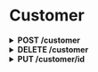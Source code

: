 # Customer

<details>
  <summary><strong>POST /customer</strong></summary>
  
  > 고객 정보 등록  
  - **Header**: None  
  - **Request**:
    - *name(string)*: 이름
    - *nrc_no(string)*: 주민번호
    - *date_of_birth(string)*: 생년월일
    - *gender(enum)*: 성별
    - *phone_number(string)*: 전화번호
    - email(string): 이메일
    - *loan_type(enum)*: 대출 구분
    - *cp_number(enum)*: 관리 코드
    - *home_address(string)*: 집 주소
    - *home_postal_code(string)*: 집 우편번호
    - office_address(string): 사무실 주소
    - office_postal_code(string): 사무실 우편번호
    - details([string]): 추가 정보
    - image(???): 사진  
  - **Response**: None
</details>

<details>
  <summary><strong>DELETE /customer</strong></summary>
  
  > 고객 정보 삭제  
  - **Header**: None  
  - **Request**:
    - *id(int)*: ID  
  - **Response**: None
</details>

<details>
  <summary><strong>PUT /customer/id</strong></summary>
  
  > 고객 정보 수정  
  - **Header**: None  
  - **Request**:
    - name(string): 이름
    - nrc_no(string): 주민번호
    - date_of_birth(string): 생년월일
    - gender(enum): 성별
    - phone_number(string): 전화번호
    - email(string): 이메일
    - loan_type(enum): 대출 구분
    - cp_number(enum): 관리 코드
    - home_address(string): 집 주소
    - home_postal_code(string): 집 우편번호
    - office_address(string): 사무실 주소
    - office_postal_code(string): 사무실 우편번호
    - details([string]): 추가 정보
    - image(???): 사진  
  - **Response**: None
</details>
